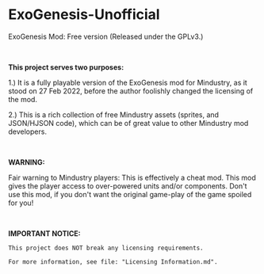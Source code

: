 # ExoGenesis-Unofficial
ExoGenesis Mod: Free version (Released under the GPLv3.)

<br>

**This project serves two purposes:**

1.) It is a fully playable version of the ExoGenesis mod for Mindustry, as it stood on 27 Feb 2022, before the author foolishly changed the licensing of the mod.

2.) This is a rich collection of free Mindustry assets (sprites, and JSON/HJSON code), which can be of great value to other Mindustry mod developers.

<br>

**WARNING:**

Fair warning to Mindustry players: This is effectively a cheat mod. This mod gives the player access to over-powered units and/or components. Don't use this mod, if you don't want the original game-play of the game spoiled for you!

<br>

**IMPORTANT NOTICE:**

    This project does NOT break any licensing requirements.

    For more information, see file: "Licensing Information.md".
